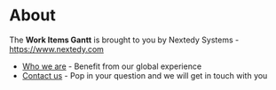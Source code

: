 # About

The **Work Items Gantt** is brought to you by Nextedy Systems - <https://www.nextedy.com>

* [Who we are](https://www.nextedy.com/who/) - Benefit from our global experience
* [Contact us](https://www.nextedy.com/contact/) - Pop in your question and we will get in touch with you